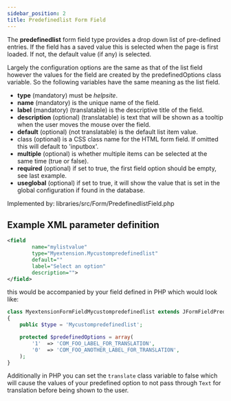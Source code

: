 ```yaml
---
sidebar_position: 2
title: Predefinedlist Form Field
---
```



The **predefinedlist** form field type provides a drop down list of pre-defined entries. If the field has a saved value this is selected when the page is first loaded. If not, the default value (if any) is selected.

Largely the configuration options are the same as that of the list field however the values for the field are created by the predefinedOptions class variable. So the following variables have the same meaning as the list field.

- **type** (mandatory) must be *helpsite*.
- **name** (mandatory) is the unique name of the field.
- **label** (mandatory) (translatable) is the descriptive title of the field.
- **description** (optional) (translatable) is text that will be shown as a tooltip when the user moves the mouse over the field.
- **default** (optional) (not translatable) is the default list item value.
- class (optional) is a CSS class name for the HTML form field. If omitted this will default to 'inputbox'.
- **multiple** (optional) is whether multiple items can be selected at the same time (true or false).
- **required** (optional) if set to true, the first field option should be empty, see last example.
- **useglobal** (optional) if set to true, it will show the value that is set in the global configuration if found in the database.

Implemented by: libraries/src/Form/PredefinedlistField.php

## Example XML parameter definition

```xml
<field 
        name="mylistvalue" 
        type="Myextension.Mycustompredefinedlist" 
        default="" 
        label="Select an option" 
        description="">
</field>
```
this would be accompanied by your field defined in PHP which would look like: 
```php
class MyextensionFormFieldMycustompredefinedlist extends JFormFieldPredefinedList
{
	public $type = 'Mycustompredefinedlist';

	protected $predefinedOptions = array(
		'1'  => 'COM_FOO_LABEL_FOR_TRANSLATION',
		'0'  => 'COM_FOO_ANOTHER_LABEL_FOR_TRANSLATION',
	);
}
```
Additionally in PHP you can set the `translate` class variable to false which will cause the values of your predefined option to not pass through `Text` for translation before being shown to the user. 